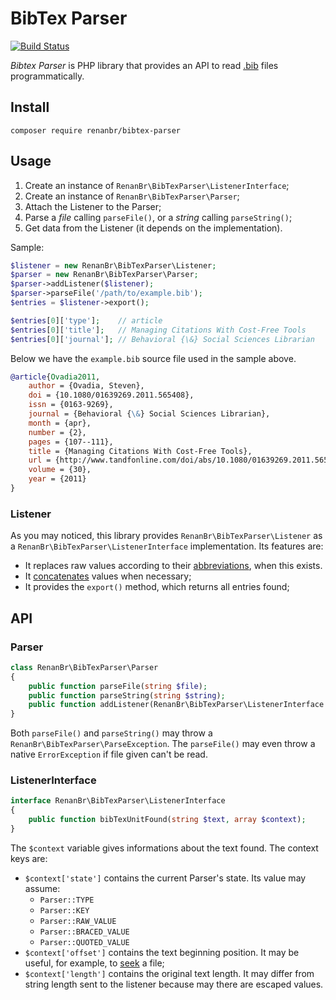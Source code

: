 # BibTex Parser

[![Build Status](https://travis-ci.org/renanbr/bibtex-parser.svg?branch=master)](https://travis-ci.org/renanbr/bibtex-parser)

_Bibtex Parser_ is PHP library that provides an API to read [.bib](http://mirrors.ctan.org/biblio/bibtex/base/btxdoc.pdf) files programmatically.

## Install

`composer require renanbr/bibtex-parser`

## Usage

1. Create an instance of `RenanBr\BibTexParser\ListenerInterface`;
2. Create an instance of `RenanBr\BibTexParser\Parser`;
3. Attach the Listener to the Parser;
4. Parse a _file_ calling `parseFile()`, or a _string_ calling `parseString()`;
5. Get data from the Listener (it depends on the implementation).

Sample:

```php
$listener = new RenanBr\BibTexParser\Listener;
$parser = new RenanBr\BibTexParser\Parser;
$parser->addListener($listener);
$parser->parseFile('/path/to/example.bib');
$entries = $listener->export();

$entries[0]['type'];    // article
$entries[0]['title'];   // Managing Citations With Cost-Free Tools
$entries[0]['journal']; // Behavioral {\&} Social Sciences Librarian
```

Below we have the `example.bib` source file used in the sample above.

```bib
@article{Ovadia2011,
    author = {Ovadia, Steven},
    doi = {10.1080/01639269.2011.565408},
    issn = {0163-9269},
    journal = {Behavioral {\&} Social Sciences Librarian},
    month = {apr},
    number = {2},
    pages = {107--111},
    title = {Managing Citations With Cost-Free Tools},
    url = {http://www.tandfonline.com/doi/abs/10.1080/01639269.2011.565408},
    volume = {30},
    year = {2011}
}
```

### Listener

As you may noticed, this library provides `RenanBr\BibTexParser\Listener` as a `RenanBr\BibTexParser\ListenerInterface` implementation.
Its features are:
- It replaces raw values according to their [abbreviations](http://www.bibtex.org/Format/), when this exists.
- It [concatenates](http://www.bibtex.org/Format/) values when necessary;
- It provides the `export()` method, which returns all entries found;

## API

### Parser

```php
class RenanBr\BibTexParser\Parser
{
    public function parseFile(string $file);
    public function parseString(string $string);
    public function addListener(RenanBr\BibTexParser\ListenerInterface $listener);
}
```

Both `parseFile()` and `parseString()` may throw a `RenanBr\BibTexParser\ParseException`.
The `parseFile()` may even throw a native `ErrorException` if file given can't be read.

### ListenerInterface

```php
interface RenanBr\BibTexParser\ListenerInterface
{
    public function bibTexUnitFound(string $text, array $context);
}
```

The `$context` variable gives informations about the text found.
The context keys are:
- `$context['state']` contains the current Parser's state.
  Its value may assume:
  - `Parser::TYPE`
  - `Parser::KEY`
  - `Parser::RAW_VALUE`
  - `Parser::BRACED_VALUE`
  - `Parser::QUOTED_VALUE`
- `$context['offset']` contains the text beginning position.
  It may be useful, for example, to [seek](https://php.net/fseek) a file;
- `$context['length']` contains the original text length.
  It may differ from string length sent to the listener because may there are escaped values.
